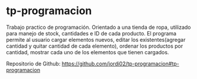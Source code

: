 # tp-programacion
Trabajo practico de programación. Orientado a una tienda de ropa, utilizado para manejo de stock, cantidades e ID de cada producto.
El programa permite al usuario cargar elementos nuevos, editar los existentes(agregar cantidad y quitar cantidad de cada elemento), ordenar los productos por cantidad, mostrar cada uno de los elementos que tienen cargados.

Repositorio de Github:
https://github.com/jordi02/tp-programacion#tp-programacion  